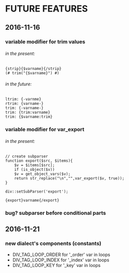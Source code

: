 # FUTURE FEATURES


## 2016-11-16
### variable modifier for trim values
###### in the present:
         
```
{strip}{$varname}{/strip}
(# trim("{$varname}") #)
```

###### in the future:
```
ltrim: {-varnme}
rtrim: {varname-}
trim: {-varname-}
trim: {trim:varname}
trim: {$varname:trim}
```
### variable modifier for var_export
###### in the present:
```
// create subparser
function export($src, $items){
    $v = $items[$src];
    if (is_object($v))
    $v = get_object_vars($v);
    return str_replace("\n","",var_export($v, true));
}

div::setSubParser('export');
```

```
{export}varname{/export}
```     
### bug? subparser before conditional parts
    
## 2016-11-21
### new dialect's components (constants)

* DIV_TAG_LOOP_ORDER for '_order' var in loops
* DIV_TAG_LOOP_INDEX for '_index' var in loops
* DIV_TAG_LOOP_KEY for '_key' var in loops
